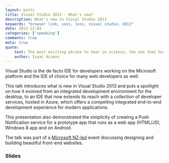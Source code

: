 ```yaml
---
layout: posts
title: Visual Studio 2013 - What's new?
description: What's new in Visual Studio 2013
keywords: "browser link, sass, less, visual studio, 2013"
date: 2013-12-03
categories: ['speaking']
comments: true
meta: true
quote:
    text: The most exciting phrase to hear in science, the one that heralds new discoveries, is not 'Eureka!' (I found it!) but 'That's funny ...'
    author: Isaac Asimov
---
```

Visual Studio is the de facto IDE for developers working on the Microsoft platform and the IDE of choice for many 
web developers as well.

This talk introduces what is new in Visual Studio 2013 and puts a spotlight on how it evolved from an integrated 
development environment for the desktop, to an IDE that now extends its reach with a collection of developer services, 
hosted in Azure, which offers a compelling integrated end-to-end development experience for modern applications.

This presentation also demonstrated the simplicity of creating a Push Notification service for a prototype app 
that runs as a web app (HTML/JS), Windows 8 app and on Android.

The talk was part of a [Microsoft NZ-led](http://bit.ly/1bVtshl) event discussing designing and building beautiful 
front-end websites.

### Slides
<script async class="speakerdeck-embed" data-id="c2dc2dc044fd0131812266ab85d4b2f5" data-ratio="1.77777777777778" src="//speakerdeck.com/assets/embed.js"></script>
